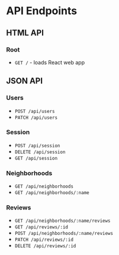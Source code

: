# API Endpoints

## HTML API

### Root

- `GET /` - loads React web app

## JSON API

### Users

- `POST /api/users`
- `PATCH /api/users`

### Session

- `POST /api/session`
- `DELETE /api/session`
- `GET /api/session`

### Neighborhoods

- `GET /api/neighborhoods`
- `GET /api/neighborhoods/:name`

### Reviews

- `GET /api/neighborhoods/:name/reviews`
- `GET /api/reviews/:id`
- `POST /api/neighborhoods/:name/reviews`
- `PATCH /api/reviews/:id`
- `DELETE /api/reviews/:id`
